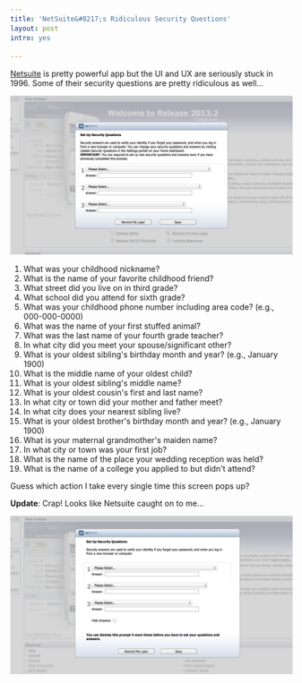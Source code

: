 ```yaml
---
title: 'NetSuite&#8217;s Ridiculous Security Questions'
layout: post
intro: yes

---
```

[Netsuite](http://netsuite.com/) is pretty powerful app but the UI and UX are seriously stuck in 1996. Some of their security questions are pretty ridiculous as well...

![nutsweat](/images/nutsweat.jpg)

1.  What was your childhood nickname?
2.  What is the name of your favorite childhood friend?
3.  What street did you live on in third grade?
4.  What school did you attend for sixth grade?
5.  What was your childhood phone number including area code? (e.g., 000-000-0000)
6.  What was the name of your first stuffed animal?
7.  What was the last name of your fourth grade teacher?
8.  In what city did you meet your spouse/significant other?
9.  What is your oldest sibling's birthday month and year? (e.g., January 1900)
10. What is the middle name of your oldest child?
11. What is your oldest sibling's middle name?
12. What is your oldest cousin's first and last name?
13. In what city or town did your mother and father meet?
14. In what city does your nearest sibling live?
15. What is your oldest brother's birthday month and year? (e.g., January 1900)
16. What is your maternal grandmother's maiden name?
17. In what city or town was your first job?
18. What is the name of the place your wedding reception was held?
19. What is the name of a college you applied to but didn't attend?

Guess which action I take every single time this screen pops up?

**Update**: Crap! Looks like Netsuite caught on to me...  

![nutsweat](/images/nutscrape.jpg)
